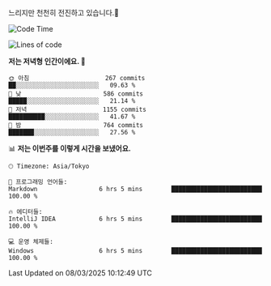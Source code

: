 느리지만 천천히 전진하고 있습니다.🐢

<!--START_SECTION:waka-->
![Code Time](http://img.shields.io/badge/Code%20Time-1%2C536%20hrs%2052%20mins-blue)

![Lines of code](https://img.shields.io/badge/%EC%A0%80%EB%8A%94%20%EC%97%AC%ED%83%9C%EA%B9%8C%EC%A7%80%20-916.3%20thousand%20%EC%A4%84%EC%9D%98%20%EC%BD%94%EB%93%9C%EB%A5%BC%20%EC%9E%91%EC%84%B1%ED%96%88%EC%96%B4%EC%9A%94.-blue)

**저는 저녁형 인간이에요. 🦉** 

```text
🌞 아침                     267 commits         ██░░░░░░░░░░░░░░░░░░░░░░░   09.63 % 
🌆 낮　                     586 commits         █████░░░░░░░░░░░░░░░░░░░░   21.14 % 
🌃 저녁                     1155 commits        ██████████░░░░░░░░░░░░░░░   41.67 % 
🌙 밤　                     764 commits         ███████░░░░░░░░░░░░░░░░░░   27.56 % 
```


📊 **저는 이번주를 이렇게 시간을 보냈어요.** 

```text
🕑︎ Timezone: Asia/Tokyo

💬 프로그래밍 언어들: 
Markdown                 6 hrs 5 mins        █████████████████████████   100.00 % 

🔥 에디터들: 
IntelliJ IDEA            6 hrs 5 mins        █████████████████████████   100.00 % 

💻 운영 체제들: 
Windows                  6 hrs 5 mins        █████████████████████████   100.00 % 
```


 Last Updated on 08/03/2025 10:12:49 UTC
<!--END_SECTION:waka-->
